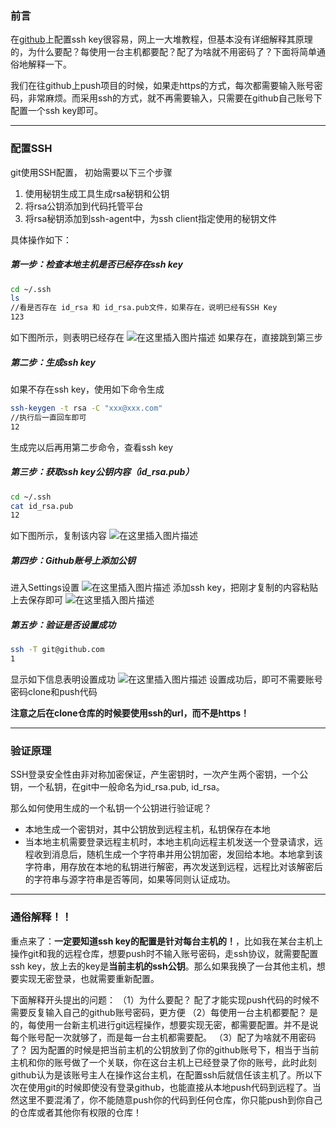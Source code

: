 ### 前言

在[github](https://so.csdn.net/so/search?q=github&spm=1001.2101.3001.7020)上配置ssh key很容易，网上一大堆教程，但基本没有详细解释其原理的，为什么要配？每使用一台主机都要配？配了为啥就不用密码了？下面将简单通俗地解释一下。

我们在往github上push项目的时候，如果走https的方式，每次都需要输入账号密码，非常麻烦。而采用ssh的方式，就不再需要输入，只需要在github自己账号下配置一个ssh key即可。

------

### 配置SSH

git使用SSH配置， 初始需要以下三个步骤

1. 使用秘钥生成工具生成rsa秘钥和公钥
2. 将rsa公钥添加到代码托管平台
3. 将rsa秘钥添加到ssh-agent中，为ssh client指定使用的秘钥文件

具体操作如下：

##### 第一步：检查本地主机是否已经存在ssh key

```bash
cd ~/.ssh
ls
//看是否存在 id_rsa 和 id_rsa.pub文件，如果存在，说明已经有SSH Key
123
```

如下图所示，则表明已经存在
![在这里插入图片描述](https://img-blog.csdnimg.cn/20210630110100210.png)
如果存在，直接跳到第三步

##### 第二步：生成ssh key

如果不存在ssh key，使用如下命令生成

```bash
ssh-keygen -t rsa -C "xxx@xxx.com"
//执行后一直回车即可
12
```

生成完以后再用第二步命令，查看ssh key

##### 第三步：获取ssh key公钥内容（id_rsa.pub）

```bash
cd ~/.ssh
cat id_rsa.pub
12
```

如下图所示，复制该内容
![在这里插入图片描述](https://img-blog.csdnimg.cn/20210630110507976.png)

##### 第四步：Github账号上添加公钥

进入Settings设置
![在这里插入图片描述](https://img-blog.csdnimg.cn/20210630110629268.png)
添加ssh key，把刚才复制的内容粘贴上去保存即可
![在这里插入图片描述](https://img-blog.csdnimg.cn/20210630110838483.png?)

##### 第五步：验证是否设置成功

```bash
ssh -T git@github.com
1
```

显示如下信息表明设置成功
![在这里插入图片描述](https://img-blog.csdnimg.cn/20210630111024188.png)
设置成功后，即可不需要账号密码clone和push代码

**注意之后在clone仓库的时候要使用ssh的url，而不是https！**

------

### 验证原理

SSH登录安全性由非对称加密保证，产生密钥时，一次产生两个密钥，一个公钥，一个私钥，在git中一般命名为id_rsa.pub, id_rsa。

那么如何使用生成的一个私钥一个公钥进行验证呢？

- 本地生成一个密钥对，其中公钥放到远程主机，私钥保存在本地
- 当本地主机需要登录远程主机时，本地主机向远程主机发送一个登录请求，远程收到消息后，随机生成一个字符串并用公钥加密，发回给本地。本地拿到该字符串，用存放在本地的私钥进行解密，再次发送到远程，远程比对该解密后的字符串与源字符串是否等同，如果等同则认证成功。

------

### 通俗解释！！

重点来了：**一定要知道ssh key的配置是针对每台主机的！**，比如我在某台主机上操作git和我的远程仓库，想要push时不输入账号密码，走ssh协议，就需要配置ssh key，放上去的key是**当前主机的ssh公钥**。那么如果我换了一台其他主机，想要实现无密登录，也就需要重新配置。

下面解释开头提出的问题：
（1）为什么要配？
配了才能实现push代码的时候不需要反复输入自己的github账号密码，更方便
（2）每使用一台主机都要配？
是的，每使用一台新主机进行git远程操作，想要实现无密，都需要配置。并不是说每个账号配一次就够了，而是每一台主机都需要配。
（3）配了为啥就不用密码了？
因为配置的时候是把当前主机的公钥放到了你的github账号下，相当于当前主机和你的账号做了一个关联，你在这台主机上已经登录了你的账号，此时此刻github认为是该账号主人在操作这台主机，在配置ssh后就信任该主机了。所以下次在使用git的时候即使没有登录github，也能直接从本地push代码到远程了。当然这里不要混淆了，你不能随意push你的代码到任何仓库，你只能push到你自己的仓库或者其他你有权限的仓库！